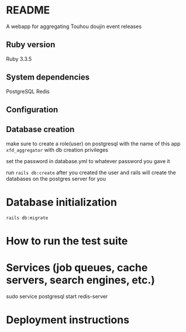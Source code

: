 # README
A webapp for aggregating Touhou doujin event releases

## Ruby version

Ruby 3.3.5

## System dependencies

PostgreSQL
Redis

## Configuration

## Database creation

make sure to create a role(user) on postgresql with the name of this app `xfd_aggregator` with db creation privileges

set the password in database.yml to whatever password you gave it

run `rails db:create` after you created the user and rails will create the databases on the postgres server for you

# Database initialization

`rails db:migrate`

# How to run the test suite

# Services (job queues, cache servers, search engines, etc.)
sudo service postgresql start
redis-server

# Deployment instructions
